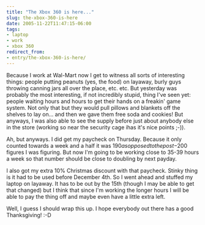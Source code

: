 ```yaml
---
title: "The Xbox 360 is here..."
slug: the-xbox-360-is-here
date: 2005-11-22T11:47:15-06:00
tags:
- laptop
- work
- xbox 360
redirect_from:
- entry/the-xbox-360-is-here/
---
```

Because I work at Wal-Mart now I get to witness all sorts of interesting things: people putting peanuts (yes, the food) on layaway, burly guys throwing canning jars all over the place, etc. etc. But yesterday was probably the most interesting, if not incredibly stupid, thing I've seen yet: people waiting hours and hours to get their hands on a freakin' game system. Not only that but they would pull pillows and blankets off the shelves to lay on... and then we gave them free soda and cookies! But anyways, I was also able to see the supply before just about anybody else in the store (working so near the security cage ihas it's nice points ;-)).

Ah, but anyways. I did get my paycheck on Thursday. Because it only counted towards a week and a half it was $190 as opposed to the post-$200 figures I was figuring. But now I'm going to be working close to 35-39 hours a week so that number should be close to doubling by next payday.

I also got my extra 10% Christmas discount with that paycheck. Stinky thing is it had to be used before December 4th. So I went ahead and stuffed my laptop on layaway. It has to be out by the 15th (though I may be able to get that changed) but I think that since I'm working the longer hours I will be able to pay the thing off and maybe even have a little extra left.

Well, I guess I should wrap this up. I hope everybody out there has a good Thanksgiving! :-D


